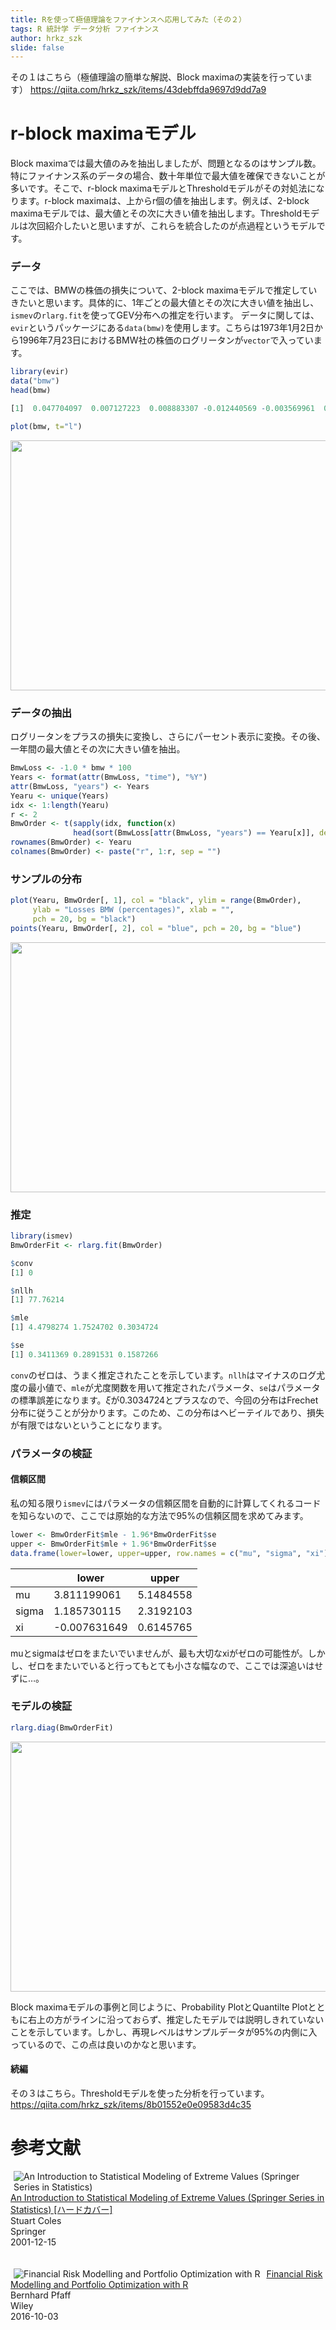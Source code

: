 ```yaml
---
title: Rを使って極値理論をファイナンスへ応用してみた（その２）
tags: R 統計学 データ分析 ファイナンス
author: hrkz_szk
slide: false
---
```

その１はこちら（極値理論の簡単な解説、Block maximaの実装を行っています）
<https://qiita.com/hrkz_szk/items/43debffda9697d9dd7a9>

# r-block maximaモデル
Block maximaでは最大値のみを抽出しましたが、問題となるのはサンプル数。特にファイナンス系のデータの場合、数十年単位で最大値を確保できないことが多いです。そこで、r-block maximaモデルとThresholdモデルがその対処法になります。r-block maximaは、上からr個の値を抽出します。例えば、2-block maximaモデルでは、最大値とその次に大きい値を抽出します。Thresholdモデルは次回紹介したいと思いますが、これらを統合したのが点過程というモデルです。

### データ
ここでは、BMWの株価の損失について、2-block maximaモデルで推定していきたいと思います。具体的に、1年ごとの最大値とその次に大きい値を抽出し、`ismev`の`rlarg.fit`を使ってGEV分布への推定を行います。
データに関しては、`evir`というパッケージにある`data(bmw)`を使用します。こちらは1973年1月2日から1996年7月23日におけるBMW社の株価のログリータンが`vector`で入っています。

```r
library(evir)
data("bmw")
head(bmw)

[1]  0.047704097  0.007127223  0.008883307 -0.012440569 -0.003569961  0.000000000
```

```r
plot(bmw, t="l")
```

<img width="800" height="400" src="https://qiita-image-store.s3.amazonaws.com/0/246473/f03c6dd1-a1e0-5f24-9480-2d821499738e.png">

### データの抽出
ログリータンをプラスの損失に変換し、さらにパーセント表示に変換。その後、一年間の最大値とその次に大きい値を抽出。

```r
BmwLoss <- -1.0 * bmw * 100 
Years <- format(attr(BmwLoss, "time"), "%Y")
attr(BmwLoss, "years") <- Years
Yearu <- unique(Years)
idx <- 1:length(Yearu)
r <- 2
BmwOrder <- t(sapply(idx, function(x)
              head(sort(BmwLoss[attr(BmwLoss, "years") == Yearu[x]], decreasing = TRUE), r)))
rownames(BmwOrder) <- Yearu
colnames(BmwOrder) <- paste("r", 1:r, sep = "")
```

### サンプルの分布
```r
plot(Yearu, BmwOrder[, 1], col = "black", ylim = range(BmwOrder),
     ylab = "Losses BMW (percentages)", xlab = "",
     pch = 20, bg = "black")
points(Yearu, BmwOrder[, 2], col = "blue", pch = 20, bg = "blue")
```
<img width="800" height="400" src="https://qiita-image-store.s3.amazonaws.com/0/246473/68fb9ebe-9587-99db-eb38-c671302e4c94.png">

### 推定
```r
library(ismev)
BmwOrderFit <- rlarg.fit(BmwOrder)

$conv
[1] 0

$nllh
[1] 77.76214

$mle
[1] 4.4798274 1.7524702 0.3034724

$se
[1] 0.3411369 0.2891531 0.1587266
```
`conv`のゼロは、うまく推定されたことを示しています。`nllh`はマイナスのログ尤度の最小値で、`mle`が尤度関数を用いて推定されたパラメータ、`se`はパラメータの標準誤差になります。$\xi$が0.3034724とプラスなので、今回の分布はFrechet分布に従うことが分かります。このため、この分布はヘビーテイルであり、損失が有限ではないということになります。

### パラメータの検証
#### 信頼区間
私の知る限り`ismev`にはパラメータの信頼区間を自動的に計算してくれるコードを知らないので、ここでは原始的な方法で95%の信頼区間を求めてみます。

```r
lower <- BmwOrderFit$mle - 1.96*BmwOrderFit$se
upper <- BmwOrderFit$mle + 1.96*BmwOrderFit$se
data.frame(lower=lower, upper=upper, row.names = c("mu", "sigma", "xi"))
```
|   |lower  |upper  |
|---|---|---|
|mu  |3.811199061  |5.1484558  |
|sigma  |1.185730115  |2.3192103  |
|xi  |-0.007631649  |0.6145765  |

muとsigmaはゼロをまたいでいませんが、最も大切なxiがゼロの可能性が。しかし、ゼロをまたいでいると行ってもとても小さな幅なので、ここでは深追いはせずに…。

### モデルの検証
```r
rlarg.diag(BmwOrderFit)
```
<img width="800" height="400" src="https://qiita-image-store.s3.amazonaws.com/0/246473/217e9fc7-ca8d-afc4-1dbb-dbcb62a1a041.png">

Block maximaモデルの事例と同じように、Probability PlotとQuantilte Plotとともに右上の方がラインに沿っておらず、推定したモデルでは説明しきれていないことを示しています。しかし、再現レベルはサンプルデータが95%の内側に入っているので、この点は良いのかなと思います。

#### 続編
その３はこちら。Thresholdモデルを使った分析を行っています。
<https://qiita.com/hrkz_szk/items/8b01552e0e09583d4c35>

# 参考文献
<div  class="amazon Default"><div  align="left" class="pictBox"><a  target="_blank" href="https://www.amazon.co.jp/Introduction-Statistical-Modeling-Springer-Statistics/dp/1852334592?SubscriptionId=AKIAIM37F4M6SCT5W23Q&amp;tag=lvdrfree-22&amp;linkCode=xm2&amp;camp=2025&amp;creative=165953&amp;creativeASIN=1852334592"><img  class="pict" style="margin-right:10px" align="left" hspace="5" border="0" alt="An Introduction to Statistical Modeling of Extreme Values (Springer Series in Statistics)" src="https://images-fe.ssl-images-amazon.com/images/I/41R%2BHU7X%2B4L._SL160_.jpg"></a></div><div  class="itemTitle"><a  target="_blank" href="https://www.amazon.co.jp/Introduction-Statistical-Modeling-Springer-Statistics/dp/1852334592?SubscriptionId=AKIAIM37F4M6SCT5W23Q&amp;amp;tag=lvdrfree-22&amp;amp;linkCode=xm2&amp;amp;camp=2025&amp;amp;creative=165953&amp;amp;creativeASIN=1852334592">An Introduction to Statistical Modeling of Extreme Values (Springer Series in Statistics) [ハードカバー]</a></div><div  class="itemSubTxt">Stuart Coles</div><div  class="itemSubTxt">Springer</div><div  class="itemSubTxt">2001-12-15</div></div><br  style="clear:left" clear="left"><br />

<div  class="amazon Default"><div  align="left" class="pictBox"><a  target="_blank" href="https://www.amazon.co.jp/Financial-Risk-Modelling-Portfolio-Optimization/dp/1119119669?SubscriptionId=AKIAIM37F4M6SCT5W23Q&amp;tag=lvdrfree-22&amp;linkCode=xm2&amp;camp=2025&amp;creative=165953&amp;creativeASIN=1119119669"><img  class="pict" style="margin-right:10px" align="left" hspace="5" border="0" alt="Financial Risk Modelling and Portfolio Optimization with R" src="https://images-fe.ssl-images-amazon.com/images/I/518E1j--3fL._SL160_.jpg"></a></div><div  class="itemTitle"><a  target="_blank" href="https://www.amazon.co.jp/Financial-Risk-Modelling-Portfolio-Optimization/dp/1119119669?SubscriptionId=AKIAIM37F4M6SCT5W23Q&amp;amp;tag=lvdrfree-22&amp;amp;linkCode=xm2&amp;amp;camp=2025&amp;amp;creative=165953&amp;amp;creativeASIN=1119119669">Financial Risk Modelling and Portfolio Optimization with R</a></div><div  class="itemSubTxt">Bernhard Pfaff</div><div  class="itemSubTxt">Wiley</div><div  class="itemSubTxt">2016-10-03</div></div><br  style="clear:left" clear="left"><br />

